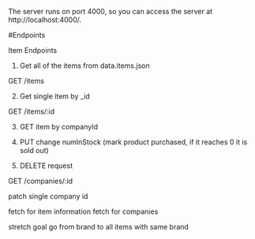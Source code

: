 The server runs on port 4000, so you can access the server at http://localhost:4000/.

#Endpoints

Item Endpoints

1. Get all of the items from data.items.json

GET /items

2. Get single item by \_id

GET /items/:id

3. GET item by companyId

4. PUT change numInStock (mark product purchased, if it reaches 0 it is sold out)

5. DELETE request

GET /companies/:id

patch single company id

fetch for item information
fetch for companies

stretch goal
go from brand to all items with same brand
